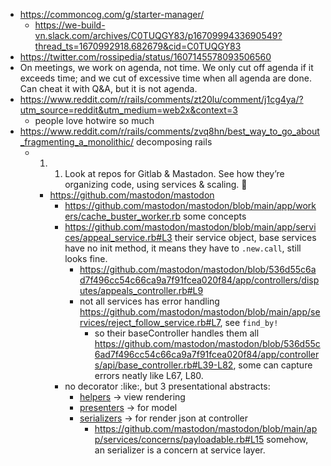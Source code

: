 - https://commoncog.com/g/starter-manager/
	- https://we-build-vn.slack.com/archives/C0TUQGY83/p1670999433690549?thread_ts=1670992918.682679&cid=C0TUQGY83
- https://twitter.com/rossipedia/status/1607145578093506560
- On meetings, we work on agenda, not time. We only cut off agenda if it exceeds time; and we cut of excessive time when all agenda are done. Can cheat it with Q&A, but it is not agenda.
- https://www.reddit.com/r/rails/comments/zt20lu/comment/j1cg4ya/?utm_source=reddit&utm_medium=web2x&context=3
	- people love hotwire so much
- https://www.reddit.com/r/rails/comments/zvq8hn/best_way_to_go_about_fragmenting_a_monolithic/ decomposing rails
	- 1.  1.  Look at repos for Gitlab & Mastadon. See how they’re organizing code, using services & scaling. :thinking: 
		- https://github.com/mastodon/mastodon
			- https://github.com/mastodon/mastodon/blob/main/app/workers/cache_buster_worker.rb some concepts
			- https://github.com/mastodon/mastodon/blob/main/app/services/appeal_service.rb#L3 their service object, base services have no init method, it means they have to `.new.call`, still looks fine.
				- https://github.com/mastodon/mastodon/blob/536d55c6ad7f496cc54c66ca9a7f91fcea020f84/app/controllers/disputes/appeals_controller.rb#L9
				- not all services has error handling https://github.com/mastodon/mastodon/blob/main/app/services/reject_follow_service.rb#L7, see `find_by!`
					- so their baseController handles them all https://github.com/mastodon/mastodon/blob/536d55c6ad7f496cc54c66ca9a7f91fcea020f84/app/controllers/api/base_controller.rb#L39-L82, some can capture errors neatly like L67, L80.
			- no decorator :like:, but 3 presentational abstracts:
				- [helpers](https://github.com/mastodon/mastodon/blob/main/app/helpers/accounts_helper.rb) -> view rendering
				- [presenters](https://github.com/mastodon/mastodon/blob/main/app/presenters/filter_result_presenter.rb) -> for model
				- [serializers](https://github.com/mastodon/mastodon/blob/main/app/serializers/manifest_serializer.rb) -> for render json at controller
					- https://github.com/mastodon/mastodon/blob/main/app/services/concerns/payloadable.rb#L15 somehow, an serializer is a concern at service layer.